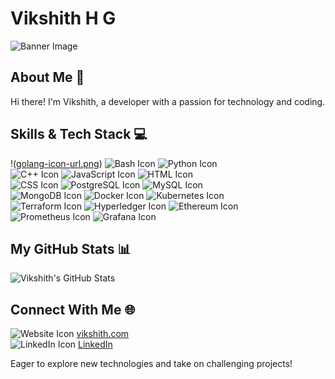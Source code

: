 # Vikshith H G

![Banner Image](banner-url.jpg)

## About Me 🚀
Hi there! I'm Vikshith, a developer with a passion for technology and coding.

## Skills & Tech Stack 💻
!([golang-icon-url.png](https://go.dev/blog/go-brand/Go-Logo/PNG/Go-Logo_Aqua.png)) ![Bash Icon](bash-icon-url.png) ![Python Icon](python-icon-url.png)  
![C++ Icon](c++-icon-url.png) ![JavaScript Icon](javascript-icon-url.png) ![HTML Icon](html-icon-url.png)  
![CSS Icon](css-icon-url.png) ![PostgreSQL Icon](postgresql-icon-url.png) ![MySQL Icon](mysql-icon-url.png)  
![MongoDB Icon](mongodb-icon-url.png) ![Docker Icon](docker-icon-url.png) ![Kubernetes Icon](kubernetes-icon-url.png)  
![Terraform Icon](terraform-icon-url.png) ![Hyperledger Icon](hyperledger-icon-url.png) ![Ethereum Icon](ethereum-icon-url.png)  
![Prometheus Icon](prometheus-icon-url.png) ![Grafana Icon](grafana-icon-url.png)

## My GitHub Stats 📊
![Vikshith's GitHub Stats](https://github-readme-stats.vercel.app/api?username=vikshith-hg-c&show_icons=true)

## Connect With Me 🌐
![Website Icon](website-icon-url.png) [vikshith.com](https://www.vikshith.com)  
![LinkedIn Icon](linkedin-icon-url.png) [LinkedIn](https://www.linkedin.com/in/vikshith)

Eager to explore new technologies and take on challenging projects!

